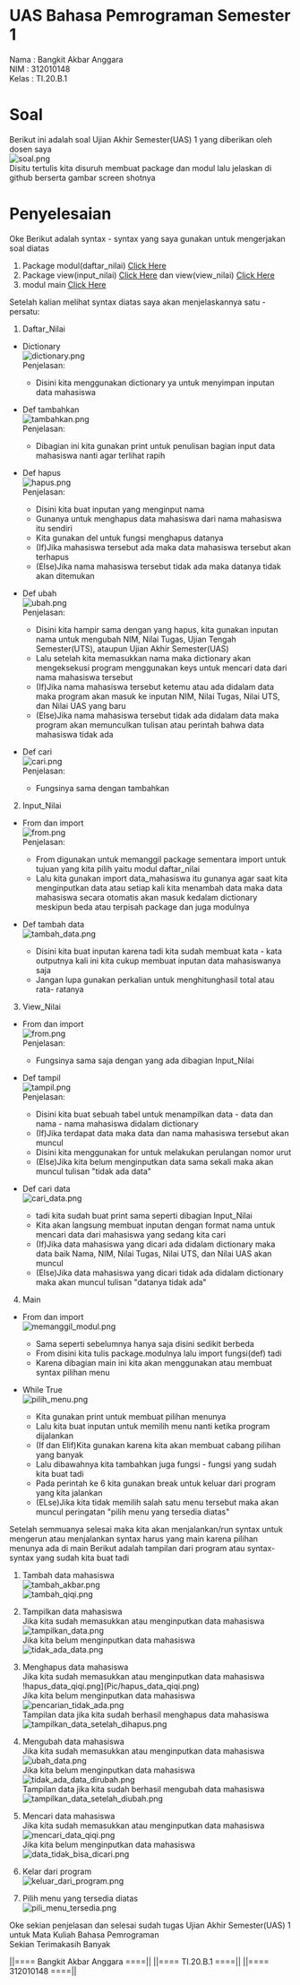 # UAS Bahasa Pemrograman Semester 1

Nama : Bangkit Akbar Anggara<br>
NIM : 312010148<br>
Kelas : TI.20.B.1<br>

# Soal
Berikut ini adalah soal Ujian Akhir Semester(UAS) 1 yang diberikan oleh dosen saya<br>
![soal.png](Pic/soal.png)<br>
Disitu tertulis kita disuruh membuat package dan modul lalu jelaskan di github berserta gambar screen shotnya<br>

# Penyelesaian
Oke Berikut adalah syntax - syntax yang saya gunakan untuk mengerjakan soal diatas<br>
1. Package modul(daftar_nilai) [Click Here](modul/daftar_nilai.py)
2. Package view(input_nilai) [Click Here](view/input_nilai) dan view(view_nilai) [Click Here](view/view_nilai.py)
3. modul main [Click Here](main.py)

Setelah kalian melihat syntax diatas saya akan menjelaskannya satu - persatu:<br>
1. Daftar_Nilai<br>
  - Dictionary<br>
![dictionary.png](Pic/dictionary.png)<br>
Penjelasan:<br>
    - Disini kita menggunakan dictionary ya untuk menyimpan inputan data mahasiswa<br>
  
  - Def tambahkan<br>
![tambahkan.png](Pic/tambahkan.png)<br>
Penjelasan:<br>
    - Dibagian ini kita gunakan print untuk penulisan bagian input data mahasiswa nanti agar terlihat rapih<br>
  
  - Def hapus<br>
![hapus.png](Pic/hapus.png)<br>
Penjelasan:<br>
    - Disini kita buat inputan yang menginput nama<br>
    - Gunanya untuk menghapus data mahasiswa dari nama mahasiswa itu sendiri<br>
    - Kita gunakan del untuk fungsi menghapus datanya<br>
    - (If)Jika mahasiswa tersebut ada maka data mahasiswa tersebut akan terhapus<br>
    - (Else)Jika nama mahasiswa tersebut tidak ada maka datanya tidak akan ditemukan<br>
  
  - Def ubah<br>
![ubah.png](Pic/ubah.png)<br>
Penjelasan:<br>
    - Disini kita hampir sama dengan yang hapus, kita gunakan inputan nama untuk mengubah NIM, Nilai Tugas, Ujian Tengah Semester(UTS), ataupun Ujian Akhir Semester(UAS)<br>
    - Lalu setelah kita memasukkan nama maka dictionary akan mengeksekusi program menggunakan keys untuk mencari data dari nama mahasiswa tersebut<br>
    - (If)Jika nama mahasiswa tersebut ketemu atau ada didalam data maka program akan masuk ke inputan NIM, Nilai Tugas, Nilai UTS, dan Nilai UAS yang baru<br>
    - (Else)Jika nama mahasiswa tersebut tidak ada didalam data maka program akan memunculkan tulisan atau perintah bahwa data mahasiswa tidak ada<br>

  - Def cari<br>
![cari.png](Pic/cari.png)<br>
Penjelasan:<br>
    - Fungsinya sama dengan tambahkan<br>
 
2. Input_Nilai<br>
  - From dan import<br>
![from.png](Pic/from.png)<br>
Penjelasan:<br>
    - From digunakan untuk memanggil package sementara import untuk tujuan yang kita pilih yaitu modul daftar_nilai<br>
    - Lalu kita gunakan import data_mahasiswa itu gunanya agar saat kita menginputkan data atau setiap kali kita menambah data maka data mahasiswa secara otomatis akan masuk kedalam dictionary meskipun beda atau terpisah package dan juga modulnya<br>

  - Def tambah data<br>
![tambah_data.png](Pic/tambah_data.png)<br>
    - Disini kita buat inputan karena tadi kita sudah membuat kata - kata outputnya kali ini kita cukup membuat inputan data mahasiswanya saja<br>
    - Jangan lupa gunakan perkalian untuk menghitunghasil total atau rata- ratanya<br>

3. View_Nilai<br>
  - From dan import<br>
![from.png](Pic/from.png)<br>
Penjelasan:<br>
    - Fungsinya sama saja dengan yang ada dibagian Input_Nilai<br>
 
  - Def tampil<br>
![tampil.png](Pic/tampil.png)<br>
Penjelasan:<br>
    - Disini kita buat sebuah tabel untuk menampilkan data - data dan nama - nama mahasiswa didalam dictionary<br>
    - (If)Jika terdapat data maka data dan nama mahasiswa tersebut akan muncul<br>
    - Disini kita menggunakan for untuk melakukan perulangan nomor urut<br>
    - (Else)Jika kita belum menginputkan data sama sekali maka akan muncul tulisan "tidak ada data"<br>
    
  - Def cari data<br>
![cari_data.png](Pic/cari_data.png)<br>
    - tadi kita sudah buat print sama seperti dibagian Input_Nilai<br>
    - Kita akan langsung membuat inputan dengan format nama untuk mencari data dari mahasiswa yang sedang kita cari<br>
    - (If)Jika data mahasiswa yang dicari ada didalam dictionary maka data baik Nama, NIM, Nilai Tugas, Nilai UTS, dan Nilai UAS akan muncul<br>
    - (Else)Jika data mahasiswa yang dicari tidak ada didalam dictionary maka akan muncul tulisan "datanya tidak ada"<br>
 
4. Main<br>
  - From dan import<br>
![memanggil_modul.png](Pic/memanggil_modul.png)<br>
    - Sama seperti sebelumnya hanya saja disini sedikit berbeda<br>
    - From disini kita tulis package.modulnya lalu import fungsi(def) tadi<br>
    - Karena dibagian main ini kita akan menggunakan atau membuat syntax pilihan menu<br>
   
  - While True<br>
![pilih_menu.png](Pic/pilih_menu.png)<br>
    - Kita gunakan print untuk membuat pilihan menunya<br>
    - Lalu kita buat inputan untuk memilih menu nanti ketika program dijalankan<br>
    - (If dan Elif)Kita gunakan karena kita akan membuat cabang pilihan yang banyak<br>
    - Lalu dibawahnya kita tambahkan  juga fungsi - fungsi yang sudah kita buat tadi<br>
    - Pada perintah ke 6 kita gunakan break untuk keluar dari program yang kita jalankan<br>
    - (ELse)Jika kita tidak memilih salah satu menu tersebut maka akan muncul peringatan "pilih menu yang tersedia diatas"<br>
    
Setelah semmuanya selesai maka kita akan menjalankan/run syntax untuk mengerun atau menjalankan syntax harus yang main karena pilihan menunya ada di main
Berikut adalah tampilan dari program atau syntax- syntax yang sudah kita buat tadi<br>

1. Tambah data mahasiswa<br>
![tambah_akbar.png](Pic/tambah_akbar.png)<br>
![tambah_qiqi.png](Pic/tambah_qiqi.png)<br>

2. Tampilkan data mahasiswa<br>
Jika kita sudah memasukkan atau menginputkan data mahasiswa<br>
![tampilkan_data.png](Pic/tampilkan_data.png)<br>
Jika kita belum menginputkan data mahasiswa<br>
![tidak_ada_data.png](Pic/tdak_ada_data.png)<br>

3. Menghapus data mahasiswa<br>
Jika kita sudah memasukkan atau menginputkan data mahasiswa<br>
!hapus_data_qiqi.png](Pic/hapus_data_qiqi.png)<br>
Jika kita belum menginputkan data mahasiswa<br>
![pencarian_tidak_ada.png](Pic/pencarian_tidak_ada.png)<br>
Tampilan data jika kita sudah berhasil menghapus data mahasiswa<br>
![tampilkan_data_setelah_dihapus.png](Pic/tampilkan_data_setelah_dihapus.png)

4. Mengubah data mahasiswa<br>
Jika kita sudah memasukkan atau menginputkan data mahasiswa<br>
![ubah_data.png](Pic/ubah_data.png)<br>
Jika kita belum menginputkan data mahasiswa<br>
![tidak_ada_data_dirubah.png](Pic/tidak_ada_data_dirubah.png)<br>
Tampilan data jika kita sudah berhasil mengubah data mahasiswa<br>
![tampilkan_data_setelah_diubah.png](Pic/tampilkan_data_setelah_diubah.png)

5. Mencari data mahasiswa<br>
Jika kita sudah memasukkan atau menginputkan data mahasiswa<br>
![mencari_data_qiqi.png](Pic/mencari_data_qiqi.png)<br>
Jika kita belum menginputkan data mahasiswa<br>
![data_tidak_bisa_dicari.png](Pic/data_tidak_bisa_dicari.png)<br>

6. Kelar dari program<br>
![keluar_dari_program.png](Pic/keluar_dari_program.png)<br>

7. Pilih menu yang tersedia diatas<br>
![pili_menu_tersedia.png](Pic/pilih_menu_tersedia.png)

Oke sekian penjelasan dan selesai sudah tugas Ujian Akhir Semester(UAS) 1 untuk Mata Kuliah Bahasa Pemrograman<br>
Sekian Terimakasih Banyak<br>

||==== Bangkit Akbar Anggara ====||
||==== TI.20.B.1 ====||
||==== 312010148 ====||
